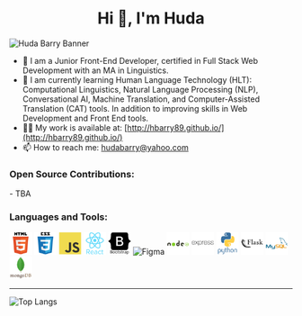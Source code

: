 <h1 align="center">Hi 👋, I'm Huda</h1>

![Huda Barry Banner](https://github.com/hbarry89/hbarry89.github.io/assets/106551259/6d8dbfb3-e954-4361-92b5-da8ca205c467)

- 💖 I am a Junior Front-End Developer, certified in Full Stack Web Development with an MA in Linguistics.
- 🌱 I am currently learning Human Language Technology (HLT): Computational Linguistics, Natural Language Processing (NLP), Conversational AI, Machine Translation, and Computer-Assisted Translation (CAT) tools. In addition to improving skills in Web Development and Front End tools.
- 👩‍💻 My work is available at: [http://hbarry89.github.io/](http://hbarry89.github.io/)
- 📫 How to reach me: hudabarry@yahoo.com

<h3>Open Source Contributions:</h3>
- TBA

<h3>Languages and Tools:</h3>
<div style="display: inline;">
<img src="https://raw.githubusercontent.com/devicons/devicon/master/icons/html5/html5-original-wordmark.svg" alt="html5" width="40" height="40" title="HTML" target="_blank"/>
<img src="https://raw.githubusercontent.com/devicons/devicon/master/icons/css3/css3-original-wordmark.svg" alt="css3" width="40" height="40" title="CSS" target="_blank"/>
<img src="https://raw.githubusercontent.com/devicons/devicon/master/icons/javascript/javascript-original.svg" alt="javascript" width="40" height="40" title="JavaScript" target="_blank"/>
<img src="https://raw.githubusercontent.com/devicons/devicon/master/icons/react/react-original-wordmark.svg" alt="react" width="40" height="40" title="React" target="_blank"/>
<img src="https://raw.githubusercontent.com/devicons/devicon/master/icons/bootstrap/bootstrap-plain-wordmark.svg" alt="bootstrap" width="40" height="40" title="Bootstrap" target="_blank"/>
<img src="https://github-production-user-asset-6210df.s3.amazonaws.com/106551259/268319852-d491ff38-a0be-4f5b-9753-13b2d9a33606.png" alt="Figma" width="40" height="40" title="Figma" target="_blank"/>

<img src="https://raw.githubusercontent.com/devicons/devicon/master/icons/nodejs/nodejs-original-wordmark.svg" alt="nodejs" width="40" height="40" title="Node.js" target="_blank"/>
<img src="https://raw.githubusercontent.com/devicons/devicon/master/icons/express/express-original-wordmark.svg" alt="express" width="40" height="40" title="Express.js" target="_blank"/>
<img src="https://raw.githubusercontent.com/devicons/devicon/master/icons/python/python-original-wordmark.svg" alt="python" width="40" height="40" title="Python" target="_blank"/>
<img src="https://raw.githubusercontent.com/devicons/devicon/master/icons/flask/flask-original-wordmark.svg" alt="flask" width="40" height="40" title="Flask" target="_blank"/>
<img src="https://raw.githubusercontent.com/devicons/devicon/master/icons/mysql/mysql-original-wordmark.svg" alt="mysql" width="40" height="40" title="MySQL" target="_blank"/>
<img src="https://raw.githubusercontent.com/devicons/devicon/master/icons/mongodb/mongodb-original-wordmark.svg" alt="mongodb" width="40" height="40" title="MongoDB" target="_blank"/>

<hr>

![Top Langs](https://github-readme-stats.vercel.app/api/top-langs/?username=hbarry89&layout=compact)

<!---
hbarry89/hbarry89 is a ✨ special ✨ repository because its `README.md` (this file) appears on your GitHub profile.
You can click the Preview link to take a look at your changes.
--->
